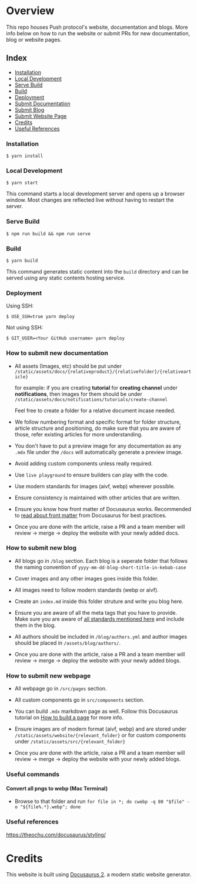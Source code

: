 
# Overview
This repo houses Push protocol's website, documentation and blogs. More info below on how to run the website or submit PRs for new documentation, blog or website pages.

## Index
- [Installation](#installation)
- [Local Development](#local-development)
- [Serve Build](#serve-build)
- [Build](#build)
- [Deployment](#deployment)
- [Submit Documentation](#how-to-submit-new-documentation)
- [Submit Blog](#how-to-submit-new-blog)
- [Submit Website Page](#how-to-submit-new-webpage)
- [Credits](#credits)
- [Useful References](#useful-references)

### Installation

```
$ yarn install
```

### Local Development

```
$ yarn start
```

This command starts a local development server and opens up a browser window. Most changes are reflected live without having to restart the server.

### Serve Build

```
$ npm run build && npm run serve
```

### Build

```
$ yarn build
```

This command generates static content into the `build` directory and can be served using any static contents hosting service.

### Deployment

Using SSH:

```
$ USE_SSH=true yarn deploy
```

Not using SSH:

```
$ GIT_USER=<Your GitHub username> yarn deploy
```

### How to submit new documentation

- All assets (Images, etc) should be put under `/static/assets/docs/{relativeproduct}/{relativefolder}/{relativearticle}`

  for example: if you are creating **tutorial** for **creating channel** under **notifications**, then images for them should be under `/static/assets/docs/notifications/tutorials/create-channel`

  Feel free to create a folder for a relative document incase needed.

- We follow numbering format and specific format for folder structure, article structure and positioning, do make sure that you are aware of those, refer existing articles for more understanding.

- You don't have to put a preview image for any documentation as any `.mdx` file under the `/docs` will automatically generate a preview image.

- Avoid adding custom components unless really required.

- Use `live playground` to ensure builders can play with the code.

- Use modern standards for images (aivf, webp) wherever possible.

- Ensure consistency is maintained with other articles that are written.

- Ensure you know how front matter of Docusaurus works. Recommended to [read about front matter](https://docusaurus.io/docs/markdown-features#front-matter) from Docusaurus for best practices.

- Once you are done with the article, raise a PR and a team member will review -> merge -> deploy the website with your newly added docs.

### How to submit new blog

- All blogs go in `/blog` section. Each blog is a seperate folder that follows the naming convention of `yyyy-mm-dd-blog-short-title-in-kebab-case`

- Cover images and any other images goes inside this folder.

- All images need to follow modern standards (webp or aivf).

- Create an `index.md` inside this folder struture and write you blog here. 

- Ensure you are aware of all the meta tags that you have to provide. Make sure you are aware of [all standards mentioned here](https://docusaurus.io/docs/blog#adding-posts "Docusaurus standards for writing blog") and include them in the blog.

- All authors should be included in `/blog/authors.yml` and author images should be placed in `/assets/blog/authors/`.

- Once you are done with the article, raise a PR and a team member will review -> merge -> deploy the website with your newly added blogs.

### How to submit new webpage

- All webpage go in `/src/pages` section.

- All custom components go in `src/components` section.

- You can build `.mdx` markdown page as well. Follow this Docusaurus tutorial on [How to build a page](https://docusaurus.io/docs/creating-pages) for more info.

- Ensure images are of modern format (aivf, webp) and are stored under `/static/assets/website/{relevant_folder}` or for custom components under `/static/assets/src/{relevant_folder}`

- Once you are done with the article, raise a PR and a team member will review -> merge -> deploy the website with your newly added blogs.

### Useful commands
#### Convert all pngs to webp (Mac Terminal)
- Browse to that folder and run ``for file in *; do cwebp -q 80 "$file" -o "${file%.*}.webp"; done``

### Useful references
https://theochu.com/docusaurus/styling/

# Credits
This website is built using [Docusaurus 2](https://docusaurus.io/). a modern static website generator.

